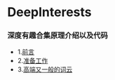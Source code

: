 # DeepInterests
### 深度有趣合集原理介绍以及代码
* 1.[前言](https://github.com/Spr1nt0a0/DeepInterests/tree/master/1.%E5%89%8D%E8%A8%80)
* 2.[准备工作](https://github.com/Spr1nt0a0/DeepInterests/tree/master/2.%E5%87%86%E5%A4%87%E5%B7%A5%E4%BD%9C)
* 3.[高端又一般的词云](https://github.com/Spr1nt0a0/DeepInterests/tree/master/3.%E9%AB%98%E7%AB%AF%E5%8F%88%E4%B8%80%E8%88%AC%E7%9A%84%E8%AF%8D%E4%BA%91)
